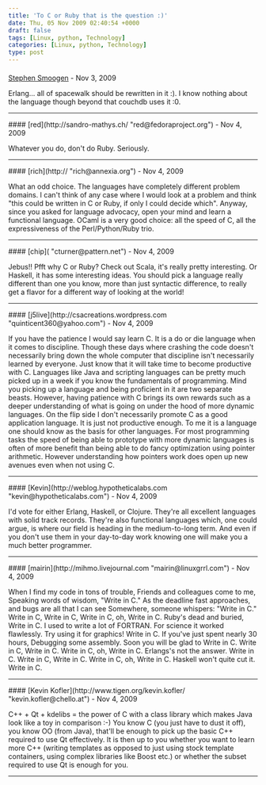```yaml
---
title: 'To C or Ruby that is the question :)'
date: Thu, 05 Nov 2009 02:40:54 +0000
draft: false
tags: [Linux, python, Technology]
categories: [Linux, python, Technology]
type: post
---
```



#### 
[Stephen Smoogen]( "smooge@gmail.com") - <time datetime="2009-11-04 23:20:57">Nov 3, 2009</time>

Erlang... all of spacewalk should be rewritten in it :). I know nothing about the language though beyond that couchdb uses it :0.
<hr />
#### 
[red](http://sandro-mathys.ch/ "red@fedoraproject.org") - <time datetime="2009-11-05 03:43:49">Nov 4, 2009</time>

Whatever you do, don't do Ruby. Seriously.
<hr />
#### 
[rich](http:// "rich@annexia.org") - <time datetime="2009-11-05 04:41:05">Nov 4, 2009</time>

What an odd choice. The languages have completely different problem domains. I can't think of any case where I would look at a problem and think "this could be written in C or Ruby, if only I could decide which". Anyway, since you asked for language advocacy, open your mind and learn a functional language. OCaml is a very good choice: all the speed of C, all the expressiveness of the Perl/Python/Ruby trio.
<hr />
#### 
[chip]( "cturner@pattern.net") - <time datetime="2009-11-05 04:59:32">Nov 4, 2009</time>

Jebus!! Pfft why C or Ruby? Check out Scala, it's really pretty interesting. Or Haskell, it has some interesting ideas. You should pick a language really different than one you know, more than just syntactic difference, to really get a flavor for a different way of looking at the world!
<hr />
#### 
[j5live](http://csacreations.wordpress.com "quinticent360@yahoo.com") - <time datetime="2009-11-05 12:37:28">Nov 4, 2009</time>

If you have the patience I would say learn C. It is a do or die language when it comes to discipline. Though these days where crashing the code doesn't necessarily bring down the whole computer that discipline isn't necessarily learned by everyone. Just know that it will take time to become productive with C. Languages like Java and scripting languages can be pretty much picked up in a week if you know the fundamentals of programming. Mind you picking up a language and being proficient in it are two separate beasts. However, having patience with C brings its own rewards such as a deeper understanding of what is going on under the hood of more dynamic languages. On the flip side I don't necessarily promote C as a good application language. It is just not productive enough. To me it is a language one should know as the basis for other languages. For most programming tasks the speed of being able to prototype with more dynamic languages is often of more benefit than being able to do fancy optimization using pointer arithmetic. However understanding how pointers work does open up new avenues even when not using C.
<hr />
#### 
[Kevin](http://weblog.hypotheticalabs.com "kevin@hypotheticalabs.com") - <time datetime="2009-11-05 14:19:28">Nov 4, 2009</time>

I'd vote for either Erlang, Haskell, or Clojure. They're all excellent languages with solid track records. They're also functional languages which, one could argue, is where our field is heading in the medium-to-long term. And even if you don't use them in your day-to-day work knowing one will make you a much better programmer.
<hr />
#### 
[mairin](http://mihmo.livejournal.com "mairin@linuxgrrl.com") - <time datetime="2009-11-05 17:08:39">Nov 4, 2009</time>

When I find my code in tons of trouble, Friends and colleagues come to me, Speaking words of wisdom, "Write in C." As the deadline fast approaches, and bugs are all that I can see Somewhere, someone whispers: "Write in C." Write in C, Write in C, Write in C, oh, Write in C. Ruby's dead and buried, Write in C. I used to write a lot of FORTRAN. For science it worked flawlessly. Try using it for graphics! Write in C. If you've just spent nearly 30 hours, Debugging some assembly. Soon you will be glad to Write in C. Write in C, Write in C. Write in C, oh, Write in C. Erlangs's not the answer. Write in C. Write in C, Write in C. Write in C, oh, Write in C. Haskell won't quite cut it. Write in C.
<hr />
#### 
[Kevin Kofler](http://www.tigen.org/kevin.kofler/ "kevin.kofler@chello.at") - <time datetime="2009-11-05 23:51:38">Nov 4, 2009</time>

C++ + Qt + kdelibs = the power of C with a class library which makes Java look like a toy in comparison :-) You know C (you just have to dust it off), you know OO (from Java), that'll be enough to pick up the basic C++ required to use Qt effectively. It is then up to you whether you want to learn more C++ (writing templates as opposed to just using stock template containers, using complex libraries like Boost etc.) or whether the subset required to use Qt is enough for you.
<hr />
